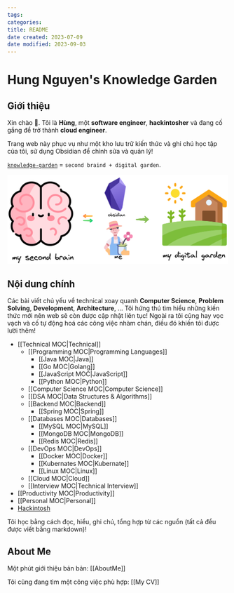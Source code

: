 ```yaml
---
tags: 
categories: 
title: README
date created: 2023-07-09
date modified: 2023-09-03
---
```


# Hung Nguyen's Knowledge Garden

## Giới thiệu

Xin chào 👋. Tôi là **Hùng**, một **software engineer**, **hackintosher** và đang cố gắng để trở thành **cloud engineer**.

Trang web này phục vụ như một kho lưu trữ kiến thức và ghi chú học tập của tôi, sử dụng Obsidian để chỉnh sửa và quản lý!

[`knowledge-garden`](https://github.com/vanhung4499/knowledge-garden) = `second braind + digital garden`.

![Pasted image 20230627005328](https://raw.githubusercontent.com/vanhung4499/images/master/snap/Pasted%20image%2020230627005328.png)

## Nội dung chính

Các bài viết chủ yếu về technical xoay quanh **Computer Science**, **Problem Solving**, **Development**, **Architecture**, … Tôi hứng thú tìm hiểu những kiến thức mới nên web sẽ còn được cập nhật liên tục! Ngoài ra tôi cũng hay vọc vạch và cố tự động hoá các công việc nhàm chán, điều đó khiến tôi được lười thêm!

- [[Technical MOC|Technical]]
	- [[Programming MOC|Programming Languages]]
		- [[Java MOC|Java]]
		- [[Go MOC|Golang]]
		- [[JavaScript MOC|JavaScript]]
		- [[Python MOC|Python]]
	- [[Computer Science MOC|Computer Science]]
	- [[DSA MOC|Data Structures & Algorithms]]
	- [[Backend MOC|Backend]]
		- [[Spring MOC|Spring]]
	- [[Databases MOC|Databases]]
		- [[MySQL MOC|MySQL]]
		- [[MongoDB MOC|MongoDB]]
		- [[Redis MOC|Redis]]
	- [[DevOps MOC|DevOps]]
		- [[Docker MOC|Docker]]
		- [[Kubernates MOC|Kubernate]]
		- [[Linux MOC|Linux]]
	- [[Cloud MOC|Cloud]]
	- [[Interview MOC|Technical Interview]]
- [[Productivity MOC|Productivity]]
- [[Personal MOC|Personal]]
- [Hackintosh](https://vnohackintosh.com)

Tôi học bằng cách đọc, hiểu, ghi chú, tổng hợp từ các nguồn (tất cả đều được viết bằng markdown)!

## About Me

Một phút giới thiệu bản bản: [[AboutMe]]

Tôi cũng đang tìm một công việc phù hợp: [[My CV]]
